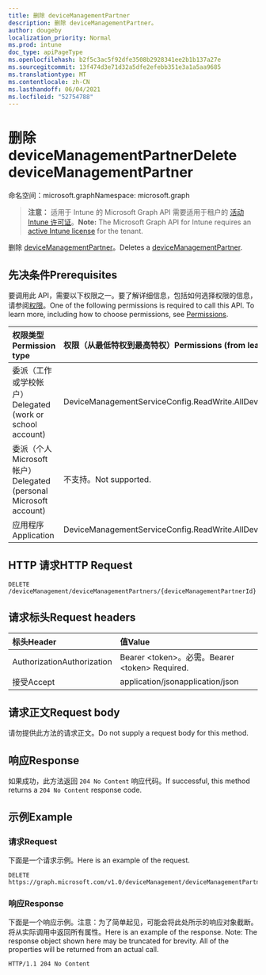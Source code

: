 ```yaml
---
title: 删除 deviceManagementPartner
description: 删除 deviceManagementPartner。
author: dougeby
localization_priority: Normal
ms.prod: intune
doc_type: apiPageType
ms.openlocfilehash: b2f5c3ac5f92dfe3508b2928341ee2b1b137a27e
ms.sourcegitcommit: 13f474d3e71d32a5dfe2efebb351e3a1a5aa9685
ms.translationtype: MT
ms.contentlocale: zh-CN
ms.lasthandoff: 06/04/2021
ms.locfileid: "52754788"
---
```

# <a name="delete-devicemanagementpartner"></a><span data-ttu-id="9299d-103">删除 deviceManagementPartner</span><span class="sxs-lookup"><span data-stu-id="9299d-103">Delete deviceManagementPartner</span></span>

<span data-ttu-id="9299d-104">命名空间：microsoft.graph</span><span class="sxs-lookup"><span data-stu-id="9299d-104">Namespace: microsoft.graph</span></span>

> <span data-ttu-id="9299d-105">**注意：** 适用于 Intune 的 Microsoft Graph API 需要适用于租户的 [活动 Intune 许可证](https://go.microsoft.com/fwlink/?linkid=839381)。</span><span class="sxs-lookup"><span data-stu-id="9299d-105">**Note:** The Microsoft Graph API for Intune requires an [active Intune license](https://go.microsoft.com/fwlink/?linkid=839381) for the tenant.</span></span>

<span data-ttu-id="9299d-106">删除 [deviceManagementPartner](../resources/intune-onboarding-devicemanagementpartner.md)。</span><span class="sxs-lookup"><span data-stu-id="9299d-106">Deletes a [deviceManagementPartner](../resources/intune-onboarding-devicemanagementpartner.md).</span></span>

## <a name="prerequisites"></a><span data-ttu-id="9299d-107">先决条件</span><span class="sxs-lookup"><span data-stu-id="9299d-107">Prerequisites</span></span>
<span data-ttu-id="9299d-p101">要调用此 API，需要以下权限之一。要了解详细信息，包括如何选择权限的信息，请参阅[权限](/graph/permissions-reference)。</span><span class="sxs-lookup"><span data-stu-id="9299d-p101">One of the following permissions is required to call this API. To learn more, including how to choose permissions, see [Permissions](/graph/permissions-reference).</span></span>

|<span data-ttu-id="9299d-110">权限类型</span><span class="sxs-lookup"><span data-stu-id="9299d-110">Permission type</span></span>|<span data-ttu-id="9299d-111">权限（从最低特权到最高特权）</span><span class="sxs-lookup"><span data-stu-id="9299d-111">Permissions (from least to most privileged)</span></span>|
|:---|:---|
|<span data-ttu-id="9299d-112">委派（工作或学校帐户）</span><span class="sxs-lookup"><span data-stu-id="9299d-112">Delegated (work or school account)</span></span>|<span data-ttu-id="9299d-113">DeviceManagementServiceConfig.ReadWrite.All</span><span class="sxs-lookup"><span data-stu-id="9299d-113">DeviceManagementServiceConfig.ReadWrite.All</span></span>|
|<span data-ttu-id="9299d-114">委派（个人 Microsoft 帐户）</span><span class="sxs-lookup"><span data-stu-id="9299d-114">Delegated (personal Microsoft account)</span></span>|<span data-ttu-id="9299d-115">不支持。</span><span class="sxs-lookup"><span data-stu-id="9299d-115">Not supported.</span></span>|
|<span data-ttu-id="9299d-116">应用程序</span><span class="sxs-lookup"><span data-stu-id="9299d-116">Application</span></span>|<span data-ttu-id="9299d-117">DeviceManagementServiceConfig.ReadWrite.All</span><span class="sxs-lookup"><span data-stu-id="9299d-117">DeviceManagementServiceConfig.ReadWrite.All</span></span>|

## <a name="http-request"></a><span data-ttu-id="9299d-118">HTTP 请求</span><span class="sxs-lookup"><span data-stu-id="9299d-118">HTTP Request</span></span>
<!-- {
  "blockType": "ignored"
}
-->
``` http
DELETE /deviceManagement/deviceManagementPartners/{deviceManagementPartnerId}
```

## <a name="request-headers"></a><span data-ttu-id="9299d-119">请求标头</span><span class="sxs-lookup"><span data-stu-id="9299d-119">Request headers</span></span>
|<span data-ttu-id="9299d-120">标头</span><span class="sxs-lookup"><span data-stu-id="9299d-120">Header</span></span>|<span data-ttu-id="9299d-121">值</span><span class="sxs-lookup"><span data-stu-id="9299d-121">Value</span></span>|
|:---|:---|
|<span data-ttu-id="9299d-122">Authorization</span><span class="sxs-lookup"><span data-stu-id="9299d-122">Authorization</span></span>|<span data-ttu-id="9299d-123">Bearer &lt;token&gt;。必需。</span><span class="sxs-lookup"><span data-stu-id="9299d-123">Bearer &lt;token&gt; Required.</span></span>|
|<span data-ttu-id="9299d-124">接受</span><span class="sxs-lookup"><span data-stu-id="9299d-124">Accept</span></span>|<span data-ttu-id="9299d-125">application/json</span><span class="sxs-lookup"><span data-stu-id="9299d-125">application/json</span></span>|

## <a name="request-body"></a><span data-ttu-id="9299d-126">请求正文</span><span class="sxs-lookup"><span data-stu-id="9299d-126">Request body</span></span>
<span data-ttu-id="9299d-127">请勿提供此方法的请求正文。</span><span class="sxs-lookup"><span data-stu-id="9299d-127">Do not supply a request body for this method.</span></span>

## <a name="response"></a><span data-ttu-id="9299d-128">响应</span><span class="sxs-lookup"><span data-stu-id="9299d-128">Response</span></span>
<span data-ttu-id="9299d-129">如果成功，此方法返回 `204 No Content` 响应代码。</span><span class="sxs-lookup"><span data-stu-id="9299d-129">If successful, this method returns a `204 No Content` response code.</span></span>

## <a name="example"></a><span data-ttu-id="9299d-130">示例</span><span class="sxs-lookup"><span data-stu-id="9299d-130">Example</span></span>

### <a name="request"></a><span data-ttu-id="9299d-131">请求</span><span class="sxs-lookup"><span data-stu-id="9299d-131">Request</span></span>
<span data-ttu-id="9299d-132">下面是一个请求示例。</span><span class="sxs-lookup"><span data-stu-id="9299d-132">Here is an example of the request.</span></span>
``` http
DELETE https://graph.microsoft.com/v1.0/deviceManagement/deviceManagementPartners/{deviceManagementPartnerId}
```

### <a name="response"></a><span data-ttu-id="9299d-133">响应</span><span class="sxs-lookup"><span data-stu-id="9299d-133">Response</span></span>
<span data-ttu-id="9299d-p102">下面是一个响应示例。注意：为了简单起见，可能会将此处所示的响应对象截断。将从实际调用中返回所有属性。</span><span class="sxs-lookup"><span data-stu-id="9299d-p102">Here is an example of the response. Note: The response object shown here may be truncated for brevity. All of the properties will be returned from an actual call.</span></span>
``` http
HTTP/1.1 204 No Content
```




